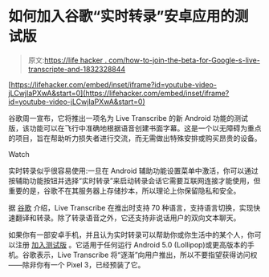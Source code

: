 # 如何加入谷歌“实时转录”安卓应用的测试版

> 原文:[https://life hacker . com/how-to-join-the-beta-for-Google-s-live-transcripte-and-1832328844](https://lifehacker.com/how-to-join-the-beta-for-google-s-live-transcribe-and-1832328844)

 [https://lifehacker.com/embed/inset/iframe?id=youtube-video-jLCwjIaPXwA&start=0](https://lifehacker.com/embed/inset/iframe?id=youtube-video-jLCwjIaPXwA&start=0) 

谷歌周一宣布，它将推出一项名为 Live Transcribe 的新 Android 功能的测试版，该功能可以在飞行中准确地根据语音创建书面字幕。这是一个以无障碍为重点的项目，旨在帮助听力损失者进行交流，而无需做出特殊安排或购买昂贵的设备。

Watch

实时转录似乎很容易使用:一旦在 Android 辅助功能设置菜单中激活，你可以通过按辅助功能按钮并选择“实时转录”来启动转录会话它需要互联网连接才能使用，但重要的是，谷歌不在其服务器上存储抄本，所以理论上你保留隐私和安全。

据 [谷歌](https://www.blog.google/outreach-initiatives/accessibility/making-audio-more-accessible-two-new-apps/) 介绍，Live Transcribe 在推出时支持 70 种语言，支持语言切换，实现快速翻译和转录。除了转录语音之外，它还支持非说话用户的双向文本聊天。

如果你有一部安卓手机，并且认为实时转录可以帮助你或你生活中的某个人，你可以注册 [加入测试版](https://www.android.com/accessibility/live-transcribe/) 。它适用于任何运行 Android 5.0 (Lollipop)或更高版本的手机。谷歌表示，Live Transcribe 将“逐渐”向用户推出，所以不要指望获得访问权——除非你有一个 Pixel 3，已经预装了它。